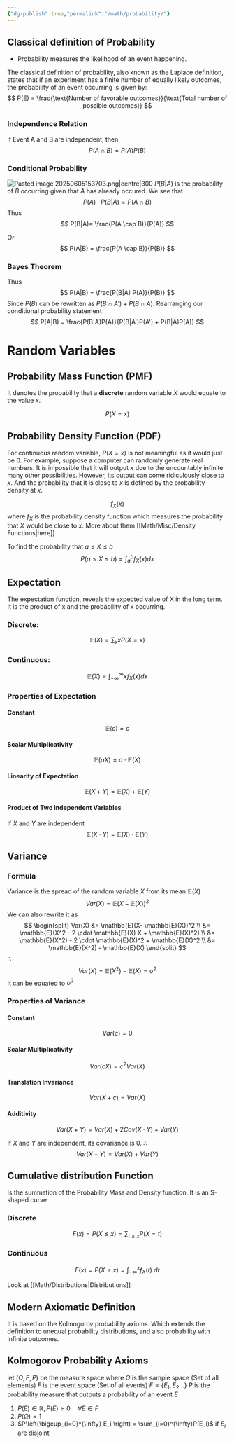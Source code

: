 ```yaml
---
{"dg-publish":true,"permalink":"/math/probability/"}
---
```



## Classical definition of Probability 
- Probability measures the likelihood of an event happening. 

The classical definition of probability, also known as the Laplace definition, states that if an experiment has a finite number of equally likely outcomes, the probability of an event occurring is given by:
$$
P(E) = \frac{\text{Number of favorable outcomes}}{\text{Total number of possible outcomes}}
$$

### Independence Relation

if Event A and B are independent, then
$$
P(A \cap B) = P(A) P(B)
$$
### **Conditional Probability**

![Pasted image 20250605153703.png|centre|300](/img/user/Images/Pasted%20image%2020250605153703.png)
$P(B|A)$ is the probability of $B$ occurring given that $A$ has already occured. We see that 
$$
P(A) \cdot P(B|A) = P(A \cap B)
$$
Thus
$$
P(B|A)= \frac{P(A \cap B)}{P(A)}
$$

Or
$$
P(A|B) = \frac{P(A \cap B)}{P(B)}
$$
### **Bayes Theorem**
Thus
$$
P(A|B) = \frac{P(B|A) P(A)}{P(B)}
$$
Since $P(B)$ can be rewritten as $P(B \cap A') + P(B \cap A)$. Rearranging our conditional probability statement
$$
P(A|B) = \frac{P(B|A)P(A)}{P(B|A')P(A') + P(B|A)P(A)}
$$
# Random Variables
## Probability Mass Function (PMF)
It denotes the probability that a **discrete** random variable $X$ would equate to the value $x$. 

$$
P(X= x)
$$
## Probability Density Function (PDF)
For continuous random variable, $P(X = x)$ is not meaningful as it would just be 0. For example, suppose a computer can randomly generate real numbers. It is impossible that it will output $x$  due to the uncountably infinite many other possibilities. However, its output can come ridiculously close to $x$. And the probability that it is close to $x$ is defined by the probability density at $x$.

$$
f_X(x)
$$
where $f_X$ is the probability density function which measures the probability that $X$ would be close to $x$. More about them [[Math/Misc/Density Functions\|here]]

To find the probability that $a \leq X \leq b$
$$
P(a \leq X \leq b) = \int_a^b f_X(x) dx
$$
## Expectation

The expectation function, reveals the expected value of X in the long term. It is the product of x and the probability of x occurring.
### Discrete:
$$
\mathbb{E}(X) = \sum_x{x P(X=x)}
$$
### Continuous:
$$
\mathbb{E}(X) = \int_{-\infty}^{\infty} x f_X(x) dx
$$


### Properties of Expectation

#### Constant
$$
\mathbb{E}(c) = c
$$
#### Scalar Multiplicativity
$$
\mathbb{E}(aX) = a \cdot \mathbb{E}(X)
$$
#### Linearity of Expectation
$$
\mathbb{E}(X + Y) = \mathbb{E}(X) + \mathbb{E}(Y)
$$
#### Product of Two independent Variables
If $X$ and $Y$ are independent
$$
\mathbb{E}(X \cdot Y) = \mathbb{E}(X)
\cdot \mathbb{E}(Y)$$
## Variance

### Formula
Variance is the spread of the random variable $X$ from its mean $\mathbb{E}(X)$
$$
Var(X) = \mathbb{E}(X-\mathbb{E}(X) )^2
$$
We can also rewrite it as
$$
\begin{split}
Var(X) &= \mathbb{E}(X- \mathbb{E}(X))^2 \\
&= \mathbb{E}(X^2 - 2 \cdot \mathbb{E}(X) X + \mathbb{E}(X)^2) \\
&= \mathbb{E}(X^2) - 2 \cdot \mathbb{E}(X)^2 + \mathbb{E}(X)^2 \\
&= \mathbb{E}(X^2) - \mathbb{E}(X)
\end{split}
$$
$\therefore$
$$
Var(X) = \mathbb{E}(X^2) - \mathbb{E}(X) = \sigma^2
$$
It can be equated to $\sigma^2$
### Properties of Variance
#### Constant
$$
Var(c) = 0
$$
#### Scalar Multiplicativity
$$
Var(cX ) = c^2 Var(X)
$$
#### Translation Invariance
$$
Var(X + c) = Var(X)
$$
#### Additivity
$$
Var(X + Y) = Var(X) + 2 Cov(X \cdot Y) + Var(Y)
$$

If $X$ and $Y$ are independent, its covariance is 0. $\therefore$
$$
Var(X + Y) = Var(X) + Var(Y)
$$

## Cumulative distribution Function

Is the summation of the Probability Mass and Density function. It is an S-shaped curve 
### Discrete
$$
F(x) = P( X \leq x) = \sum_{t \leq x} P(X = t)
$$
### Continuous 
$$
F(x) = P(X \leq x) = \int_{-\infty}^x f_X(t) \ dt 
$$

Look at [[Math/Distributions\|Distributions]]
## Modern Axiomatic Definition

It is based on the Kolmogorov probability axioms. Which extends the definition to unequal probability distributions, and also probability with infinite outcomes.
## Kolmogorov Probability Axioms
let $(\Omega, F,P)$ be the measure space where 
$\Omega$ is the sample space (Set of all elements)
$F$ is the event space (Set of all events) $F = \{E_1, E_2 \dots \}$ 
$P$ is the probability measure that outputs a probability of an event $E$ 

1. $P(E) \in \mathbb{R}, P(E) \geq 0 \quad \forall E \in F$  
2. $P(\Omega) = 1$ 
3. $P\left(\bigcup_{i=0}^{\infty} E_i \right) = \sum_{i=0}^{\infty}P(E_i)$  if $E_i$ are disjoint


